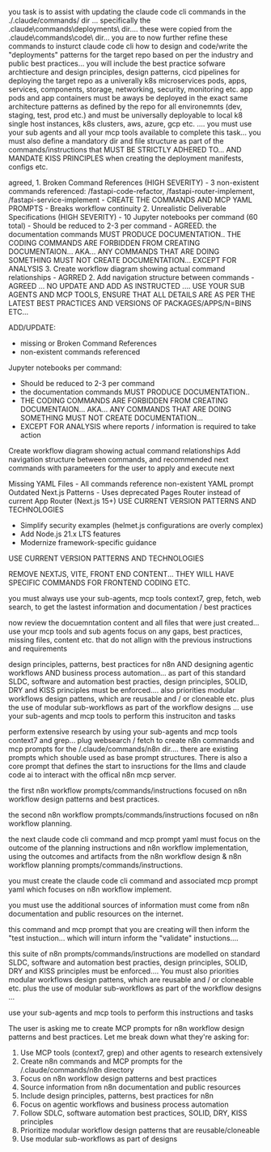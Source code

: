 you task is to assist with updating the claude code cli commands in the ./.claude/commands/ dir ... specifically the .claude\commands\deployments\ dir.... these were copied from the
    .claude\commands\code\ dir... you are to now further refine these commands to insturct claude code cli how to design and code/write the "deployments" patterns for the target repo based on
    per the industry and public best practices... you will include the best practice sofware archtiecture and design principles, design patterns, cicd pipelines for deploying the target repo as a
  univerally k8s microservices pods, apps, services, components, storage, networking, security, monitoring etc. app pods and app containers must be aways be deployed in the exact same architecture
  patterns as defined by the repo for all environemnts (dev, staging, test, prod etc.) and must be universally deployable to local k8 single host instances, k8s clusters, aws, azure, gcp etc.  ....
  you must use your sub agents and all your mcp tools available to complete this task... you must also define a mandatory dir and file structure as part of the commands/instructions that MUST BE
  STRICTLY ADHERED TO... AND MANDATE KISS PRINCIPLES when creating the deployment manifests, configs etc.




  agreed,  1. Broken Command References (HIGH SEVERITY)
      - 3 non-existent commands referenced: /fastapi-code-refactor, /fastapi-router-implement, /fastapi-service-implement - CREATE THE COMMANDS AND MCP YAML PROMPTS
      - Breaks workflow continuity
    2. Unrealistic Deliverable Specifications (HIGH SEVERITY)
      - 10 Jupyter notebooks per command (60 total)
      - Should be reduced to 2-3 per command - AGREED. the documentation commands MUST PRODUCE DOCUMENTATION.. THE CODING COMMANDS ARE FORBIDDEN FROM CREATING DOCUMENTAION... AKA... ANY COMMANDS THAT
  ARE DOING SOMETHING MUST NOT CREATE DOCUMENTATION... EXCEPT FOR ANALYSIS 3. Create workflow diagram showing actual command relationships - AGRRED 2. Add navigation structure between commands -
  AGREED ... NO UPDATE AND ADD AS INSTRUCTED .... USE YOUR SUB AGENTS AND MCP TOOLS, ENSURE THAT ALL DETAILS ARE AS PER THE LATEST BEST PRACTICES AND VERSIONS OF PACKAGES/APPS/N=BINS ETC...


 ADD/UPDATE:
- missing or Broken Command References
- non-existent commands referenced

Jupyter notebooks per command:
- Should be reduced to 2-3 per command 
- the documentation commands MUST PRODUCE DOCUMENTATION.. 
- THE CODING COMMANDS ARE FORBIDDEN FROM CREATING DOCUMENTAION... AKA... ANY COMMANDS THAT ARE DOING SOMETHING MUST NOT CREATE DOCUMENTATION... 
- EXCEPT FOR ANALYSIS where reports / information is required to take action

Create workflow diagram showing actual command relationships
Add navigation structure between commands, and recommended next commands with parameeters for the user to apply and execute next


Missing YAML Files - All commands reference non-existent YAML prompt
Outdated Next.js Patterns - Uses deprecated Pages Router instead of current App Router (Next.js 15+)
USE CURRENT VERSION PATTERNS AND TECHNOLOGIES

- Simplify security examples (helmet.js configurations are overly complex)
- Add Node.js 21.x LTS features
- Modernize framework-specific guidance

USE CURRENT VERSION PATTERNS AND TECHNOLOGIES


REMOVE NEXTJS, VITE, FRONT END CONTENT... THEY WILL HAVE SPECIFIC COMMANDS FOR FRONTEND CODING ETC.

you must always use your sub-agents, mcp tools context7, grep, fetch, web search, to get the lastest information and documentation / best practices


now review the docuemntation content and all files that were just created... use your mcp tools and sub agents
focus on any gaps, best practices, missing files, content etc. that do not allign with the previous instructions and requirements



design principles, patterns, best practices for n8n AND designing agentic workflows AND business process automation... as part of this standard SLDC, software and automation best practies, design principles, SOLID, DRY and KISS principles must be enforced.... also priorities modular workflows design pattens, which are reusable and / or cloneable etc. plus the use of modular sub-workflows as part of the workflow  designs ... use your sub-agents and mcp tools to perform this instruciton and tasks


perform extensive research by using your sub-agents and mcp tools context7 and grep... plug websearch / fetch to create n8n commands and mcp prompts for the /.claude/commands/n8n dir.... there are existing prompts which shouble used as base prompt structures.
There is also a core prompt that defines the start to insructions for the llms and claude code ai to interact with the offical n8n mcp server. 

the first n8n workflow prompts/commands/instructions focused on n8n workflow design patterns and best practices.

the second n8n workflow prompts/commands/instructions focused on n8n workflow planning.

the next claude code cli command and mcp prompt yaml must focus on the outcome of the planning instructions and n8n workflow implementation, using the outcomes and artifacts from the n8n workflow design & n8n workflow planning prompts/commands/instructions.

you must create the claude code cli command and associated mcp prompt yaml which focuses on n8n workflow implement.

you must use the additional sources of information must come from n8n documentation and public resources on the internet.

this command and mcp prompt that you are creating will then inform the "test instuction... which will inturn inform the "validate" instuctions.... 

this suite of n8n prompts/commands/instructions are modelled on standard SLDC, software and automation best practies, design principles, SOLID, DRY and KISS principles must be enforced.... 
You must also priorities modular workflows design pattens, which are reusable and / or cloneable etc. plus the use of modular sub-workflows as part of the workflow  designs ... 

use your sub-agents and mcp tools to perform this instructions and tasks




  The user is asking me to create MCP prompts for n8n workflow design patterns and best practices. Let me break down what they're asking for:

  1. Use MCP tools (context7, grep) and other agents to research extensively
  2. Create n8n commands and MCP prompts for the /.claude/commands/n8n directory
  3. Focus on n8n workflow design patterns and best practices
  4. Source information from n8n documentation and public resources
  5. Include design principles, patterns, best practices for n8n
  6. Focus on agentic workflows and business process automation
  7. Follow SDLC, software automation best practices, SOLID, DRY, KISS principles
  8. Prioritize modular workflow design patterns that are reusable/cloneable
  9. Use modular sub-workflows as part of designs